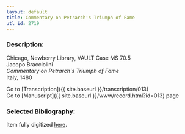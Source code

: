 ```yaml
---
layout: default
title: Commentary on Petrarch's Triumph of Fame
utl_id: 2719
---
```


###  Description:

Chicago, Newberry Library, VAULT Case MS 70.5<br>
Jacopo Bracciolini<br>
_Commentary on Petrarch's Triumph of Fame_<br>
Italy, 1480

Go to [Transcription]({{ site.baseurl }}/transcription/013)<br>
Go to [Manuscript]({{ site.baseurl }}/www/record.html?id=013) page 

###  Selected Bibliography:

Item fully digitized [here](http://collections.carli.illinois.edu/cdm/ref/collection/nby_dig/id/13676).

